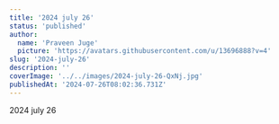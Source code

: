 ```yaml
---
title: '2024 july 26'
status: 'published'
author:
  name: 'Praveen Juge'
  picture: 'https://avatars.githubusercontent.com/u/13696888?v=4'
slug: '2024-july-26'
description: ''
coverImage: '../../images/2024-july-26-QxNj.jpg'
publishedAt: '2024-07-26T08:02:36.731Z'
---
```


2024 july 26